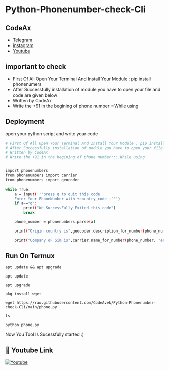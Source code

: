 
# Python-Phonenumber-check-Cli


## CodeAx

 - [Telegram](https://t.me/avekgaming)
 - [instagram](https://instagram.com/codeax1?utm_medium=copy_link)
 - [Youtube](https://youtube.com/channel/UC-Q6ZcOtcx1gZ9fI5MDDt3w)


## important to check

- First Of All Open Your Terminal And Install Your Module : pip install phonenumers
- After Successfully installation of module you have to open your file and code are given below
- Written by CodeAx
-  Write the +91 in the begining of phone number::::While using


## Deployment

open your python script and write your code

```bash
# First Of All Open Your Terminal And Install Your Module : pip install phonenumers
# After Successfully installation of module you have to open your file and code are given below
# Written by CodeAx
# Write the +91 in the begining of phone number::::While using


import phonenumbers
from phonenumbers import carrier
from phonenumbers import geocoder

while True:
    a = input('''press q to quit this code
    Enter Your PhoneNumber with +country_code :''')
    if a=="q":
        print("We SuccessFully Exited this code")
        break

    phone_number = phonenumbers.parse(a)

    print("Origin country is",geocoder.description_for_number(phone_number ,"en"))

    print("Company oF Sim is",carrier.name_for_number(phone_number, "en"))


```

## Run On Termux

```
apt update && apt upgrade
```
```
apt update
```
```
apt upgrade
```
```
pkg install wget
```

```
wget https://raw.githubusercontent.com/CodeAvek/Python-Phonenumber-check-Cli/main/phone.py
```

```
ls
```

```
python phone.py
```

Now You Tool Is Sucessfully started :)


## 🔗 Youtube Link

[![Youtube](https://i.ytimg.com/an_webp/3ADGRll9Y8k/mqdefault_6s.webp?du=3000&sqp=CNryl5UG&rs=AOn4CLBTVuRt4faxv_j726q3itdR5r0oMg)](https://www.youtube.com/watch?v=3ADGRll9Y8k)

